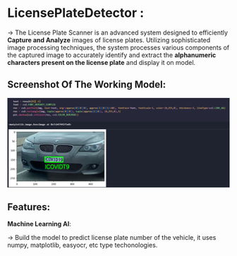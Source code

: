  # LicensePlateDetector :


->  The License Plate Scanner is an advanced system designed to efficiently **Capture and Analyze** images of license plates. Utilizing sophisticated image processing techniques, the system processes various components of the captured image to accurately identify and extract the  **alphanumeric characters present on the license plate**  and display it on model.


 ## Screenshot Of The Working Model:


  <img width="1408" alt="image" 
  src="https://github.com/SriKrishna134/LicensePlateDetector-/blob/main/assets/thumbnail.png">
  

 ## Features:



   **Machine Learning AI**:
  
  
   ->  Build the model to predict license plate number of the vehicle, it uses numpy, matplotlib, easyocr, etc type techonologies.
  



